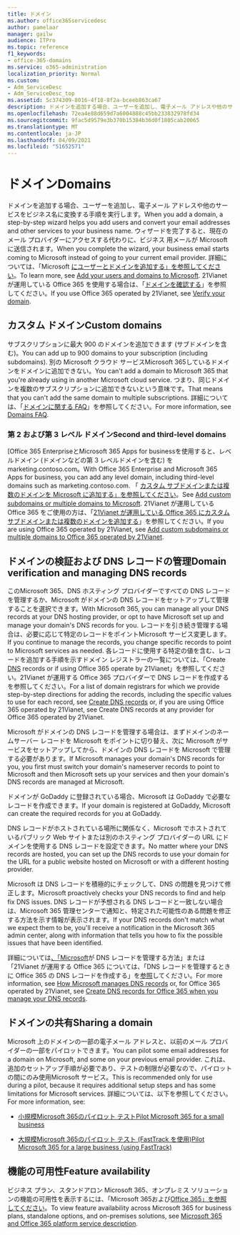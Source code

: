 ```yaml
---
title: ドメイン
ms.author: office365servicedesc
author: pamelaar
manager: gailw
audience: ITPro
ms.topic: reference
f1_keywords:
- office-365-domains
ms.service: o365-administration
localization_priority: Normal
ms.custom:
- Adm_ServiceDesc
- Adm_ServiceDesc_top
ms.assetid: 5c374309-8016-4f18-8f2a-bceeb863ca67
description: ドメインを追加する場合、ユーザーを追加し、電子メール アドレスや他のサービスをビジネス名に変換する手順を実行します。 ウィザードを完了すると、現在のメール プロバイダーにアクセスする代わりに、ビジネス 用メールが Microsoft に送信されます。 詳細については、「Add your users and domains to Microsoft」を参照してください。 21Vianet が運用している Office 365 を使用する場合は、「ドメインを確認する」を参照してください。
ms.openlocfilehash: 72ea4e88d659d7a6004888c45bb233832978fd34
ms.sourcegitcommit: 9fac5d9579e3b370b15384b36d0f1805cab20065
ms.translationtype: MT
ms.contentlocale: ja-JP
ms.lasthandoff: 04/09/2021
ms.locfileid: "51652571"
---
```

# <a name="domains"></a><span data-ttu-id="6066c-106">ドメイン</span><span class="sxs-lookup"><span data-stu-id="6066c-106">Domains</span></span>

<span data-ttu-id="6066c-107">ドメインを追加する場合、ユーザーを追加し、電子メール アドレスや他のサービスをビジネス名に変換する手順を実行します。</span><span class="sxs-lookup"><span data-stu-id="6066c-107">When you add a domain, a step-by-step wizard helps you add users and convert your email addresses and other services to your business name.</span></span> <span data-ttu-id="6066c-108">ウィザードを完了すると、現在のメール プロバイダーにアクセスする代わりに、ビジネス 用メールが Microsoft に送信されます。</span><span class="sxs-lookup"><span data-stu-id="6066c-108">When you complete the wizard, your business email starts coming to Microsoft instead of going to your current email provider.</span></span> <span data-ttu-id="6066c-109">詳細については、「Microsoft [にユーザーとドメインを追加する」を参照してください](https://support.office.com/article/6383f56d-3d09-4dcb-9b41-b5f5a5efd611)。</span><span class="sxs-lookup"><span data-stu-id="6066c-109">To learn more, see [Add your users and domains to Microsoft](https://support.office.com/article/6383f56d-3d09-4dcb-9b41-b5f5a5efd611).</span></span> <span data-ttu-id="6066c-110">21Vianet が運用している Office 365 を使用する場合は、「[ドメインを確認する](/office365/admin/setup/add-domain)」を参照してください。</span><span class="sxs-lookup"><span data-stu-id="6066c-110">If you use Office 365 operated by 21Vianet, see [Verify your domain](/office365/admin/setup/add-domain).</span></span>
  
## <a name="custom-domains"></a><span data-ttu-id="6066c-111">カスタム ドメイン</span><span class="sxs-lookup"><span data-stu-id="6066c-111">Custom domains</span></span>

<span data-ttu-id="6066c-112">サブスクリプションに最大 900 のドメインを追加できます (サブドメインを含む)。</span><span class="sxs-lookup"><span data-stu-id="6066c-112">You can add up to 900 domains to your subscription (including subdomains).</span></span> <span data-ttu-id="6066c-113">別の Microsoft クラウド サービスMicrosoft 365しているドメインをドメインに追加できない。</span><span class="sxs-lookup"><span data-stu-id="6066c-113">You can't add a domain to Microsoft 365 that you're already using in another Microsoft cloud service.</span></span> <span data-ttu-id="6066c-114">つまり、同じドメインを複数のサブスクリプションに追加できないという意味です。</span><span class="sxs-lookup"><span data-stu-id="6066c-114">That means that you can't add the same domain to multiple subscriptions.</span></span> <span data-ttu-id="6066c-115">詳細については、「[ドメインに関する FAQ](https://support.office.com/article/Domains-FAQ-1272bad0-4bd4-4796-8005-67d6fb3afc5a)」を参照してください。</span><span class="sxs-lookup"><span data-stu-id="6066c-115">For more information, see [Domains FAQ](https://support.office.com/article/Domains-FAQ-1272bad0-4bd4-4796-8005-67d6fb3afc5a).</span></span>
  
### <a name="second-and-third-level-domains"></a><span data-ttu-id="6066c-116">第 2 および第 3 レベル ドメイン</span><span class="sxs-lookup"><span data-stu-id="6066c-116">Second and third-level domains</span></span>

<span data-ttu-id="6066c-117">[Office 365 EnterpriseとMicrosoft 365 Apps for businessを使用すると、レベルドメイン (ドメインなどの第 3 レベルドメインを含む) を marketing.contoso.com。</span><span class="sxs-lookup"><span data-stu-id="6066c-117">With Office 365 Enterprise and Microsoft 365 Apps for business, you can add any level domain, including third-level domains such as marketing.contoso.com.</span></span> <span data-ttu-id="6066c-118">「 [カスタム サブドメインまたは複数のドメインを Microsoft に追加する」を参照してください](/office365/admin/setup/domains-faq)。</span><span class="sxs-lookup"><span data-stu-id="6066c-118">See [Add custom subdomains or multiple domains to Microsoft](/office365/admin/setup/domains-faq).</span></span> <span data-ttu-id="6066c-119">21Vianet が運用している Office 365 をご使用の方は、「[21Vianet が運用している Office 365 にカスタム サブドメインまたは複数のドメインを追加する](/office365/admin/setup/domains-faq)」を参照してください。</span><span class="sxs-lookup"><span data-stu-id="6066c-119">If you are using Office 365 operated by 21Vianet, see [Add custom subdomains or multiple domains to Office 365 operated by 21Vianet](/office365/admin/setup/domains-faq).</span></span>
  
## <a name="domain-verification-and-managing-dns-records"></a><span data-ttu-id="6066c-120">ドメインの検証および DNS レコードの管理</span><span class="sxs-lookup"><span data-stu-id="6066c-120">Domain verification and managing DNS records</span></span>

<span data-ttu-id="6066c-121">このMicrosoft 365、DNS ホスティング プロバイダーですべての DNS レコードを管理するか、Microsoft がドメインの DNS レコードをセットアップして管理することを選択できます。</span><span class="sxs-lookup"><span data-stu-id="6066c-121">With Microsoft 365, you can manage all your DNS records at your DNS hosting provider, or opt to have Microsoft set up and manage your domain's DNS records for you.</span></span> <span data-ttu-id="6066c-122">レコードを引き続き管理する場合は、必要に応じて特定のレコードをポイントMicrosoft サービス変更します。</span><span class="sxs-lookup"><span data-stu-id="6066c-122">If you continue to manage the records, you change specific records to point to Microsoft services as needed.</span></span> <span data-ttu-id="6066c-123">各レコードに使用する特定の値を含む、レコードを追加する手順を示すドメイン レジストラーの一覧については、「Create [DNS](/office365/admin/get-help-with-domains/create-dns-records-at-any-dns-hosting-provider) records or if using Office 365 operate by 21Vianet」を参照してください。21Vianet が運用する Office 365 プロバイダーで DNS レコードを作成するを参照してください。</span><span class="sxs-lookup"><span data-stu-id="6066c-123">For a list of domain registrars for which we provide step-by-step directions for adding the records, including the specific values to use for each record, see [Create DNS records](/office365/admin/get-help-with-domains/create-dns-records-at-any-dns-hosting-provider) or, if you are using Office 365 operated by 21Vianet, see Create DNS records at any provider for Office 365 operated by 21Vianet.</span></span> 
  
<span data-ttu-id="6066c-124">Microsoft がドメインの DNS レコードを管理する場合は、まずドメインのネームサーバー レコードを Microsoft をポイントに切り替え、次に Microsoft がサービスをセットアップしてから、ドメインの DNS レコードを Microsoft で管理する必要があります。</span><span class="sxs-lookup"><span data-stu-id="6066c-124">If Microsoft manages your domain's DNS records for you, you first must switch your domain's nameserver records to point to Microsoft and then Microsoft sets up your services and then your domain's DNS records are managed at Microsoft.</span></span>
  
<span data-ttu-id="6066c-125">ドメインが GoDaddy に登録されている場合、Microsoft は GoDaddy で必要なレコードを作成できます。</span><span class="sxs-lookup"><span data-stu-id="6066c-125">If your domain is registered at GoDaddy, Microsoft can create the required records for you at GoDaddy.</span></span> 
  
<span data-ttu-id="6066c-126">DNS レコードがホストされている場所に関係なく、Microsoft でホストされているパブリック Web サイトまたは別のホスティング プロバイダーの URL にドメインを使用する DNS レコードを設定できます。</span><span class="sxs-lookup"><span data-stu-id="6066c-126">No matter where your DNS records are hosted, you can set up the DNS records to use your domain for the URL for a public website hosted on Microsoft or with a different hosting provider.</span></span> 
  
<span data-ttu-id="6066c-127">Microsoft は DNS レコードを積極的にチェックして、DNS の問題を見つけて修正します。</span><span class="sxs-lookup"><span data-stu-id="6066c-127">Microsoft proactively checks your DNS records to find and help fix DNS issues.</span></span> <span data-ttu-id="6066c-128">DNS レコードが予想される DNS レコードと一致しない場合は、Microsoft 365 管理センターで通知と、特定された可能性のある問題を修正する方法を示す情報が表示されます。</span><span class="sxs-lookup"><span data-stu-id="6066c-128">If your DNS records don't match what we expect them to be, you'll receive a notification in the Microsoft 365 admin center, along with information that tells you how to fix the possible issues that have been identified.</span></span>
  
<span data-ttu-id="6066c-129">詳細については[、「Microsoft](/office365/admin/setup/domains-faq)が DNS レコードを管理する方法」または「21Vianet が運用する Office 365 については、「DNS レコードを管理するときに Office 365 の DNS レコードを作成する」を[参照](/office365/admin/services-in-china/create-dns-records-when-you-manage-your-dns-records)してください。</span><span class="sxs-lookup"><span data-stu-id="6066c-129">For more information, see [How Microsoft manages DNS records](/office365/admin/setup/domains-faq) or, for Office 365 operated by 21Vianet, see [Create DNS records for Office 365 when you manage your DNS records](/office365/admin/services-in-china/create-dns-records-when-you-manage-your-dns-records).</span></span>
  
## <a name="sharing-a-domain"></a><span data-ttu-id="6066c-130">ドメインの共有</span><span class="sxs-lookup"><span data-stu-id="6066c-130">Sharing a domain</span></span>

<span data-ttu-id="6066c-131">Microsoft 上のドメインの一部の電子メール アドレスと、以前のメール プロバイダーの一部をパイロットできます。</span><span class="sxs-lookup"><span data-stu-id="6066c-131">You can pilot some email addresses for a domain on Microsoft, and some on your previous email provider.</span></span> <span data-ttu-id="6066c-132">これは、追加のセットアップ手順が必要であり、テストの制限が必要なので、パイロットの間にのみ使用Microsoft サービス。</span><span class="sxs-lookup"><span data-stu-id="6066c-132">This is recommended only for use during a pilot, because it requires additional setup steps and has some limitations for Microsoft services.</span></span> <span data-ttu-id="6066c-133">詳細については、以下を参照してください。</span><span class="sxs-lookup"><span data-stu-id="6066c-133">For more information, see:</span></span>
  
- [<span data-ttu-id="6066c-134">小規模Microsoft 365のパイロット テスト</span><span class="sxs-lookup"><span data-stu-id="6066c-134">Pilot Microsoft 365 for a small business</span></span>](https://support.office.com/article/39cee536-6a03-40cf-b9c1-f301bb6001d7)
    
- [<span data-ttu-id="6066c-135">大規模Microsoft 365のパイロット テスト (FastTrack を使用)</span><span class="sxs-lookup"><span data-stu-id="6066c-135">Pilot Microsoft 365 for a large business (using FastTrack)</span></span>](https://fasttrack.office.com/onboard)
    
## <a name="feature-availability"></a><span data-ttu-id="6066c-136">機能の可用性</span><span class="sxs-lookup"><span data-stu-id="6066c-136">Feature availability</span></span>

<span data-ttu-id="6066c-137">ビジネス プラン、スタンドアロン Microsoft 365、オンプレミス ソリューションの機能の可用性を表示するには、「Microsoft 365および[Office 365」を参照してください](office-365-platform-service-description.md)。</span><span class="sxs-lookup"><span data-stu-id="6066c-137">To view feature availability across Microsoft 365 for business plans, standalone options, and on-premises solutions, see [Microsoft 365 and Office 365 platform service description](office-365-platform-service-description.md).</span></span>
